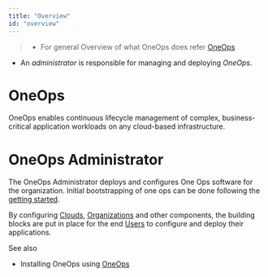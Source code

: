 ```yaml
---
title: "Overview"
id: "overview"
---
```

> * For general Overview of what OneOps does refer [OneOps](http://oneops.com/about.html)
 * An *administrator* is responsible for managing and deploying *OneOps*.

# OneOps
OneOps enables continuous lifecycle management of complex, business-critical application workloads on any cloud-based
infrastructure.

# OneOps Administrator

The OneOps Administrator deploys and configures  One Ops software for the organization. Initial bootstrapping of one ops can be done following the [getting started][].

By configuring [Clouds][], [Organizations][] and other components, the building blocks are put in place
for the end [Users][] to configure  and deploy their applications.

See also

* Installing OneOps using [OneOps](./references/#oneops-manages-oneops)

[getting started]:./getting-started
[Clouds]:{{site.baseurl}}/{{site.contexts.user}}key-concepts#clouds
[key concepts]:{{site.baseurl}}/{{site.contexts.user}}key-concepts
[Organizations]:{{site.baseurl}}/{{site.contexts.user}}key-concepts/#organization
[Users]: {{site.baseurl}}/{{site.contexts.user}}
